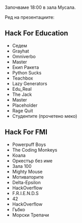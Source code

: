 Започваме 18:00 в зала Мусала.

Ред на презентациите:

##  Hack For Education
* Седем
* Grayhat
* Omniverbo
* Master
* Екип Ракета
* Python Sucks
* Teachbox
* Lazy Generators
* Edu_Real
* The Jack
* Master
* Placeholder
* Rage Quit
* Студентите (прочетено меко)

##  Hack For FMI
* Powerpuff Boys
* The Coding Monkeys
* Коала
* Оркестър без име
* Зала 100
* Mighty Mouse
* Мотиваторите
* Delta-Epsilon
* HackOverflow
* F.R.I.E.N.D.S
* 42
* HackOverflow
* Гъбко
* Морски Трепачи
